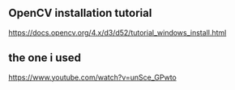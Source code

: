 ## OpenCV installation tutorial

https://docs.opencv.org/4.x/d3/d52/tutorial_windows_install.html

## the one i used

https://www.youtube.com/watch?v=unSce_GPwto